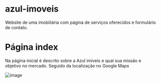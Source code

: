 # azul-imoveis
 Website de uma imobiliária com página de serviços oferecidos e formulário de contato.


<h1 tex-alig=center>Página index</h1>

<p>Na página inicial é descrito sobre a Azul imíveis e qual sua missão e objetivo no mercado. Seguido da localização no Google Maps
  
  ![image](https://user-images.githubusercontent.com/101264784/170890762-2a11f2c1-c1f4-4293-86cf-4784ab044e1c.png)
